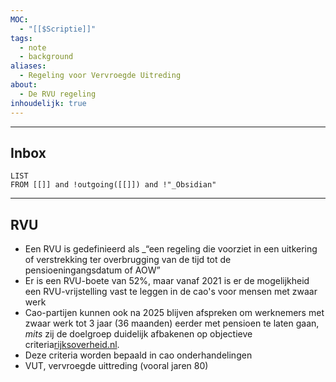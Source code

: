 ```yaml
---
MOC:
  - "[[$Scriptie]]"
tags:
  - note
  - background
aliases:
  - Regeling voor Vervroegde Uitreding
about:
  - De RVU regeling
inhoudelijk: true
---
```

---
## Inbox
```dataview
LIST
FROM [[]] and !outgoing([[]]) and !"_Obsidian"
```
---
## RVU

- Een RVU is gedefinieerd als _“een regeling die voorziet in een uitkering of verstrekking ter overbrugging van de tijd tot de pensioeningangsdatum of AOW”
- Er is een RVU-boete van 52%, maar vanaf 2021 is er de mogelijkheid een RVU-vrijstelling vast te leggen in de cao's voor mensen met zwaar werk
- Cao-partijen kunnen ook na 2025 blijven afspreken om werknemers met zwaar werk tot 3 jaar (36 maanden) eerder met pensioen te laten gaan, _mits_ zij de doelgroep duidelijk afbakenen op objectieve criteria[rijksoverheid.nl](https://www.rijksoverheid.nl/onderwerpen/pensioen/nieuws/2024/10/18/akkoord-over-vroegpensioen-voor-zwaar-werk-en-gezond-doorwerken#:~:text=Er%20is%20gekozen%20voor%20een,op%20werknemers%20met%20zwaar%20werk).
- Deze criteria worden bepaald in cao onderhandelingen
- VUT, vervroegde uittreding (vooral jaren 80)